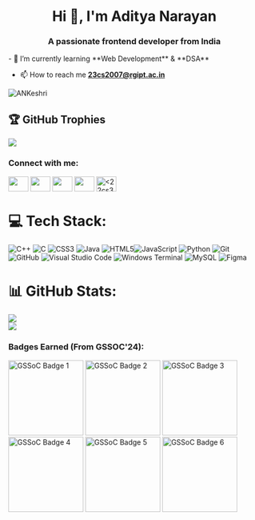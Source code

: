 <h1 align="center">Hi  👋, I'm Aditya Narayan </h1>
<h3 align="center">A passionate frontend developer from India</h3>
- 🌱 I’m currently learning **Web Development** & **DSA**

- 📫 How to reach me **23cs2007@rgipt.ac.in**

<p align="left"> <img src="https://komarev.com/ghpvc/?username=ANKeshri&label=Profile%20views&color=0e75b6&style=flat" alt="ANKeshri" /> </p>

## 🏆 GitHub Trophies

![](https://github-profile-trophy.vercel.app/?username=ANKeshri&theme=radical&no-frame=false&no-bg=true&margin-w=4)



<h3 align="left">Connect with me:</h3>
<p align="left">
<a href="https://www.linkedin.com/in/aditya-narayan-33156a288/" target="blank"><img align="center" src="https://raw.githubusercontent.com/rahuldkjain/github-profile-readme-generator/master/src/images/icons/Social/linked-in-alt.svg"  height="30" width="40" /></a>
<a href="https://www.instagram.com/ankeshri/" target="blank"><img align="center" src="https://raw.githubusercontent.com/rahuldkjain/github-profile-readme-generator/master/src/images/icons/Social/instagram.svg" height="30" width="40" /></a>
<a href="https://www.codechef.com/users/adinarayan0607" target="blank"><img align="center" src="https://cdn.jsdelivr.net/npm/simple-icons@3.1.0/icons/codechef.svg"  height="30" width="40" /></a>
<a href="https://leetcode.com/u/00ZtS8Cisc/" target="blank"><img align="center" src="https://raw.githubusercontent.com/rahuldkjain/github-profile-readme-generator/master/src/images/icons/Social/leet-code.svg"  height="30" width="40" /></a>
<a href="https://www.geeksforgeeks.org/user/ankeshriydx/" target="blank"><img align="center" src="https://raw.githubusercontent.com/rahuldkjain/github-profile-readme-generator/master/src/images/icons/Social/geeks-for-geeks.svg" alt="<22cs3wrfy>" height="30" width="40" /></a>
</p>

# 💻 Tech Stack:
 ![C++](https://img.shields.io/badge/c++-%2300599C.svg?style=for-the-badge&logo=c%2B%2B&logoColor=white) ![C](https://img.shields.io/badge/c-%2300599C.svg?style=for-the-badge&logo=c&logoColor=white) ![CSS3](https://img.shields.io/badge/css3-%231572B6.svg?style=for-the-badge&logo=css3&logoColor=white) ![Java](https://img.shields.io/badge/java-%23ED8B00.svg?style=for-the-badge&logo=openjdk&logoColor=white) ![HTML5](https://img.shields.io/badge/html5-%23E34F26.svg?style=for-the-badge&logo=html5&logoColor=white)![JavaScript](https://img.shields.io/badge/javascript-%23323330.svg?style=for-the-badge&logo=javascript&logoColor=%23F7DF1E) ![Python](https://img.shields.io/badge/python-3670A0?style=for-the-badge&logo=python&logoColor=ffdd54) ![Git](https://img.shields.io/badge/git-%23F05033.svg?style=for-the-badge&logo=git&logoColor=white) ![GitHub](https://img.shields.io/badge/github-%23121011.svg?style=for-the-badge&logo=github&logoColor=white) ![Visual Studio Code](https://img.shields.io/badge/VisualStudioCode-0078d7.svg?style=for-the-badge&logo=visual-studio-code&logoColor=white)  ![Windows Terminal](https://img.shields.io/badge/Windows%20Terminal-%234D4D4D.svg?style=for-the-badge&logo=windows-terminal&logoColor=white)  ![MySQL](https://img.shields.io/badge/mysql-%2300000f.svg?style=for-the-badge&logo=mysql&logoColor=white)  ![Figma](https://img.shields.io/badge/figma-%23F24E1E.svg?style=for-the-badge&logo=figma&logoColor=white) 
<p align="left">
</p>



# 📊 GitHub Stats:
![](https://github-readme-stats.vercel.app/api?username=ANKeshri&theme=dark&hide_border=false&include_all_commits=true&count_private=false)<br/>
![](https://github-readme-streak-stats.herokuapp.com/?user=ANKeshri&theme=dark&hide_border=false)<br/>

<h3 align="left">Badges Earned (From GSSOC'24):</h3>

<p align="left">
  <img src="https://gssoc.girlscript.tech/badges/1.png?imwidth=150" alt="GSSoC Badge 1" width="150" height="150">
  <img src="https://gssoc.girlscript.tech/badges/2.png?imwidth=150" alt="GSSoC Badge 2" width="150" height="150">
  <img src="https://gssoc.girlscript.tech/badges/3.png?imwidth=150" alt="GSSoC Badge 3" width="150" height="150">
  <img src="https://gssoc.girlscript.tech/badges/4.png?imwidth=150" alt="GSSoC Badge 4" width="150" height="150">
  <img src="https://gssoc.girlscript.tech/badges/5.png?imwidth=150" alt="GSSoC Badge 5" width="150" height="150">
 <img src="https://gssoc.girlscript.tech/badges/6.png?imwidth=150" alt="GSSoC Badge 6" width="150" height="150">
</p>

